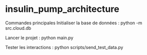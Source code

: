 # insulin_pump_architecture
Commandes principales
Initialiser la base de données :
python -m src.cloud.db

Lancer le projet :
python main.py

Tester les interactions :
python scripts/send_test_data.py
